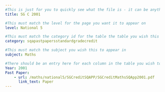 ```yaml
---
#This is just for you to quickly see what the file is - it can be anything you want
title: SG C 2001

#This must match the level for the page you want it to appear on
level: National 5

#This must match the category id for the table the table you wish this to appear in
category: sqapastpapersstandardgradecredit

#This must match the subject you wish this to appear in
subject: Maths

#There should be an entry here for each column in the table you wish to populate:
Year: 2001
Past Paper:
    - url: /maths/national5/SGCreditSQAPP/SGCreditMathsSQApp2001.pdf
      link_text: Paper
---
```


